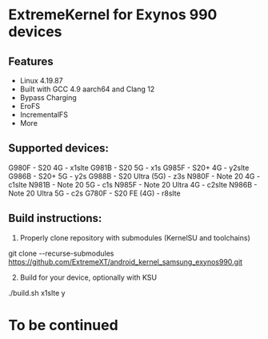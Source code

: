 # ExtremeKernel for Exynos 990 devices

## Features

- Linux 4.19.87
- Built with GCC 4.9 aarch64 and Clang 12
- Bypass Charging
- EroFS
- IncrementalFS
- More

## Supported devices:

G980F - S20 4G - x1slte
G981B - S20 5G - x1s
G985F - S20+ 4G - y2slte
G986B - S20+ 5G - y2s
G988B - S20 Ultra (5G) - z3s
N980F - Note 20 4G - c1slte
N981B - Note 20 5G - c1s
N985F - Note 20 Ultra 4G - c2slte
N986B - Note 20 Ultra 5G - c2s
G780F - S20 FE (4G) - r8slte


## Build instructions:

1. Properly clone repository with submodules (KernelSU and toolchains)

git clone --recurse-submodules https://github.com/ExtremeXT/android_kernel_samsung_exynos990.git

2. Build for your device, optionally with KSU

./build.sh x1slte y

# To be continued
